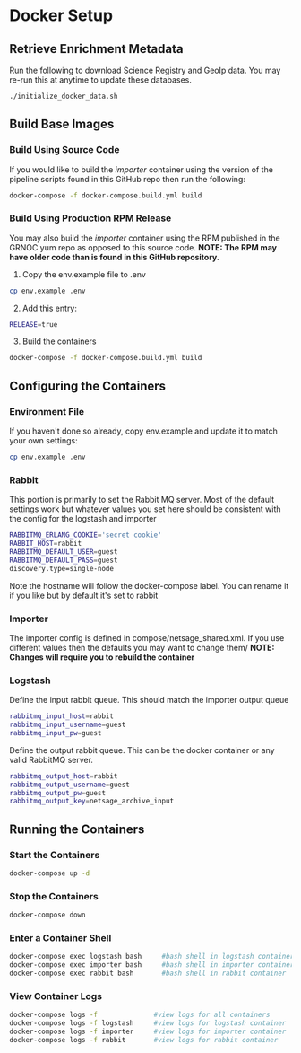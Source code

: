 # Docker Setup

## Retrieve Enrichment Metadata

Run the following to download Science Registry and GeoIp data. You may re-run this at anytime to update these databases.

```sh
./initialize_docker_data.sh
```

## Build Base Images

### Build Using Source Code
If you would like to build the *importer* container using the version of the pipeline scripts found in this GitHub repo then run the following:

```sh 
docker-compose -f docker-compose.build.yml build
```

### Build Using Production RPM Release 
You may also build the *importer* container using the RPM published in the GRNOC yum repo as opposed to this source code. **NOTE: The RPM may have older code than is found in this GitHub repository.**

1. Copy the env.example file to .env
```sh
cp env.example .env
```

2. Add this entry:
```sh
RELEASE=true
```

3. Build the containers

```sh 
docker-compose -f docker-compose.build.yml build
```

## Configuring the Containers

### Environment File

If you haven't done so already, copy env.example and update it to match your own settings:
```sh
cp env.example .env
```

### Rabbit 
This portion is primarily to set the Rabbit MQ server.  Most of the default settings work but whatever values you set
here should be consistent with the config for the logstash and importer 

```sh
RABBITMQ_ERLANG_COOKIE='secret cookie'
RABBIT_HOST=rabbit
RABBITMQ_DEFAULT_USER=guest
RABBITMQ_DEFAULT_PASS=guest
discovery.type=single-node
```

Note the hostname will follow the docker-compose label.  You can rename it if you like but by default it's set to rabbit

### Importer 

The importer config is defined in compose/netsage_shared.xml.  If you use different values then the defaults you may want to change them/ **NOTE: Changes will require you to rebuild the container**

### Logstash 

Define the input rabbit queue.  This should match the importer output queue

```sh
rabbitmq_input_host=rabbit
rabbitmq_input_username=guest
rabbitmq_input_pw=guest

```

Define the output rabbit queue.  This can be the docker container or any valid RabbitMQ server.

```sh
rabbitmq_output_host=rabbit
rabbitmq_output_username=guest
rabbitmq_output_pw=guest
rabbitmq_output_key=netsage_archive_input
```

## Running the Containers

### Start the Containers
```sh
docker-compose up -d 
```

### Stop the Containers
```sh
docker-compose down
```
### Enter a Container Shell
```sh
docker-compose exec logstash bash     #bash shell in logstash container
docker-compose exec importer bash     #bash shell in importer container
docker-compose exec rabbit bash       #bash shell in rabbit container
```

### View Container Logs
```sh
docker-compose logs -f              #view logs for all containers 
docker-compose logs -f logstash     #view logs for logstash container
docker-compose logs -f importer     #view logs for importer container
docker-compose logs -f rabbit       #view logs for rabbit container
```

